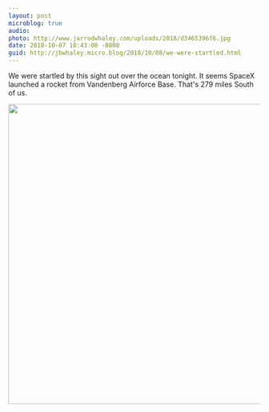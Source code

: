 ```yaml
---
layout: post
microblog: true
audio: 
photo: http://www.jarrodwhaley.com/uploads/2018/d3465396f6.jpg
date: 2018-10-07 18:43:00 -0800
guid: http://jbwhaley.micro.blog/2018/10/08/we-were-startled.html
---
```

We were startled by this sight out over the ocean tonight. It seems SpaceX launched a rocket from Vandenberg Airforce Base. That's 279 miles South of us.

<img src="http://www.jarrodwhaley.com/uploads/2018/d3465396f6.jpg" width="600" height="599" />
